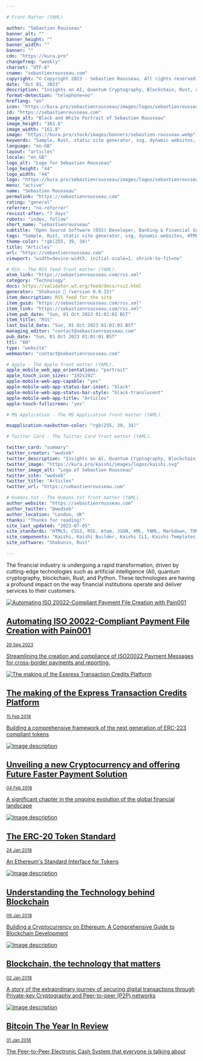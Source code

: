 ```yaml
---

# Front Matter (YAML)

author: "Sebastien Rousseau"
banner_alt: ""
banner_height: ""
banner_width: ""
banner: ""
cdn: "https://kura.pro"
changefreq: "weekly"
charset: "UTF-8"
cname: "sebastienrousseau.com"
copyright: "© Copyright 2023 - Sebastien Rousseau. All rights reserved."
date: "Oct 01, 2023"
description: "Insights on AI, Quantum Cryptography, Blockchain, Rust, and Python in the Technology Space of the Financial Industry"
format-detection: "telephone=no"
hreflang: "en"
icon: "https://kura.pro/sebastienrousseau/images/logos/sebastienrousseau.svg"
id: "https://sebastienrousseau.com"
image_alt: "Black and White Portrait of Sebastien Rousseau"
image_height: "161.8"
image_width: "161.8"
image: "https://kura.pro/stock/images/banners/sebastien-rousseau.webp"
keywords: "Sample, Rust, static site generator, ssg, dynamic websites, HTML themes, templates, Markdown, YAML, JSON, TOML"
language: "en-GB"
layout: "articles"
locale: "en_GB"
logo_alt: "Logo for Sebastien Rousseau"
logo_height: "44"
logo_width: "44"
logo: "https://kura.pro/sebastienrousseau/images/logos/sebastienrousseau.webp"
menu: "active"
name: "Sebastien Rousseau"
permalink: "https://sebastienrousseau.com"
rating: "general"
referrer: "no-referrer"
revisit-after: "7 days"
robots: "index, follow"
short_name: "sebastienrousseau"
subtitle: "Open Source Software (OSS) Developer, Banking & Financial Service Professional"
tags: "Sample, Rust, static site generator, ssg, dynamic websites, HTML themes, templates, Markdown, YAML, JSON, TOML"
theme-color: "rgb(255, 39, 34)"
title: "Articles"
url: "https://sebastienrousseau.com"
viewport: "width=device-width, initial-scale=1, shrink-to-fit=no"

# RSS - The RSS feed front matter (YAML).
atom_link: "https://sebastienrousseau.com/rss.xml"
category: "Technology"
docs: https://validator.w3.org/feed/docs/rss2.html
generator: "Shokunin 🦀 (version 0.0.15)"
item_description: RSS feed for the site
item_guid: "https://sebastienrousseau.com/rss.xml"
item_link: "https://sebastienrousseau.com/rss.xml"
item_pub_date: "Sun, 01 Oct 2023 01:01:01 BST"
item_title: "RSS"
last_build_date: "Sun, 01 Oct 2023 01:01:01 BST"
managing_editor: "contact@sebastienrousseau.com"
pub_date: "Sun, 01 Oct 2023 01:01:01 BST"
ttl: "60"
type: "website"
webmaster: "contact@sebastienrousseau.com"

# Apple - The Apple front matter (YAML).
apple_mobile_web_app_orientations: "portrait"
apple_touch_icon_sizes: "192x192"
apple-mobile-web-app-capable: "yes"
apple-mobile-web-app-status-bar-inset: "black"
apple-mobile-web-app-status-bar-style: "black-translucent"
apple-mobile-web-app-title: "Articles"
apple-touch-fullscreen: "yes"

# MS Application - The MS Application front matter (YAML).

msapplication-navbutton-color: "rgb(255, 39, 34)"

# Twitter Card - The Twitter Card front matter (YAML).

twitter_card: "summary"
twitter_creator: "wwdseb"
twitter_description: "Insights on AI, Quantum Cryptography, Blockchain, Rust, and Python in the Technology Space of the Financial Industry"
twitter_image: "https://kura.pro/kaishi/images/logos/kaishi.svg"
twitter_image_alt: "Logo of Sebastien Rousseau"
twitter_site: "wwdseb"
twitter_title: "Articles"
twitter_url: "https://sebastienrousseau.com"

# Humans.txt - The Humans.txt front matter (YAML).
author_website: "https://sebastienrousseau.com"
author_twitter: "@wwdseb"
author_location: "London, UK"
thanks: "Thanks for reading!"
site_last_updated: "2023-07-05"
site_standards: "HTML5, CSS3, RSS, Atom, JSON, XML, YAML, Markdown, TOML"
site_components: "Kaishi, Kaishi Builder, Kaishi CLI, Kaishi Templates, Kaishi Themes"
site_software: "Shokunin, Rust"

---
```


The financial industry is undergoing a rapid transformation, driven by cutting-edge technologies such as artificial intelligence (AI), quantum cryptography, blockchain, Rust, and Python. These technologies are having a profound impact on the way financial institutions operate and deliver services to their customers.

<div class="list-group container p-1">
  <a href="/2023-09-29-automating-iso-20022-compliant-payment-file-creation-with-pain001/index.html" class="list-group-item list-group-item-action align-items-start">
    <img
    class="rounded zoom-in fade-in img-fluid img-thumbnail w-25 float-start me-3"
    src="https://kura.pro/stock/images/banners/andrea-de-santis-T3Qen8vVgRc.webp"
    alt="Automating ISO 20022-Compliant Payment File Creation with Pain001"
    title="Automating ISO 20022-Compliant Payment File Creation with Pain001"
    />
    <div class="flex">
        <h2>Automating ISO 20022-Compliant Payment File Creation with Pain001</h2>
        <small class="text-muted">29 Sep 2023</small>
        <p>Streamlining the creation and compliance of ISO20022 Payment Messages for cross-border payments and reporting.</p>
    </div>
  </a>
</div>

<div class="list-group container p-1">
  <a href="/2018-02-15-the-making-of-the-express-transaction-credits-platform/index.html" class="list-group-item list-group-item-action align-items-start">
    <img class="rounded zoom-in fade-in img-fluid img-thumbnail w-25 float-start me-3" src="https://kura.pro/stock/images/banners/rawpixel-com-369782.webp" alt="The making of the Express Transaction Credits Platform" />
    <div class="flex">
        <h2>The making of the Express Transaction Credits Platform</h2>
        <small class="text-muted">15 Feb 2018</small>
        <p>Building a comprehensive framework of the next generation of ERC-223 compliant tokens</p>
    </div>
  </a>
</div>

<div class="list-group container p-1">
  <a href="/2018-02-04-unveiling-a-new-cryptocurrency-and-offering-future-faster-payment-solution/index.html" class="list-group-item list-group-item-action align-items-start">
    <img class="rounded zoom-in fade-in img-fluid img-thumbnail w-25 float-start me-3" src="https://kura.pro/stock/images/banners/laureen-missaire-DBbuhMbAIsQ.webp" alt="Image description" />
    <div class="flex">
        <h2>Unveiling a new Cryptocurrency and offering Future Faster Payment Solution</h2>
        <small class="text-muted">04 Feb 2018</small>
        <p>A significant chapter in the ongoing evolution of the global financial landscape</p>
    </div>
  </a>
</div>

<div class="list-group container p-1">
  <a href="/2018-01-24-the-erc-20-token-standard/index.html" class="list-group-item list-group-item-action align-items-start">
    <img class="rounded zoom-in fade-in img-fluid img-thumbnail w-25 float-start me-3" src="https://kura.pro/stock/images/banners/m-ZzOa5G8hSPI.webp" alt="Image description" />
    <div class="flex">
        <h2>The ERC-20 Token Standard</h2>
        <small class="text-muted">24 Jan 2018</small>
        <p>An Ethereum's Standard Interface for Tokens</p>
    </div>
  </a>
</div>

<div class="list-group container p-1">
  <a href="/2018-01-09-understanding-the-technology-behind-blockchain/index.html" class="list-group-item list-group-item-action align-items-start">
    <img class="rounded zoom-in fade-in img-fluid img-thumbnail w-25 float-start me-3" src="https://kura.pro/stock/images/banners/adam-smigielski-K5mPtONmpHM.webp" alt="Image description" />
    <div class="flex">
        <h2>Understanding the Technology behind Blockchain</h2>
        <small class="text-muted">09 Jan 2018</small>
        <p>Building a Cryptocurrency on Ethereum: A Comprehensive Guide to Blockchain Development</p>
    </div>
  </a>
</div>

<div class="list-group container p-1">
  <a href="/2018-01-02-blockchain-the-technology-that-matters-in-2018/index.html" class="list-group-item list-group-item-action align-items-start">
    <img class="rounded zoom-in fade-in img-fluid img-thumbnail w-25 float-start me-3" src="https://kura.pro/stock/images/banners/bogdan-karlenko-cNcX6PPjEm8.webp" alt="Image description" />
    <div class="flex">
        <h2>Blockchain, the technology that matters</h2>
        <small class="text-muted">02 Jan 2018</small>
        <p>A story of the extraordinary journey of securing digital transactions through Private-key Cryptography and Peer-to-peer (P2P) networks</p>
    </div>
  </a>
</div>

<div class="list-group container p-1">
  <a href="/2018-01-01-bitcoin-the-year-in-review/index.html" class="list-group-item list-group-item-action align-items-start">
    <img class="rounded zoom-in fade-in img-fluid img-thumbnail w-25 float-start me-3" src="https://kura.pro/stock/images/banners/traxer-AIKjbZdNOlw.webp" alt="Image description" />
    <div class="flex">
        <h2>Bitcoin The Year In Review</h2>
        <small class="text-muted">01 Jan 2018</small>
        <p>The Peer-to-Peer Electronic Cash System that everyone is talking about</p>
    </div>
  </a>
</div>

